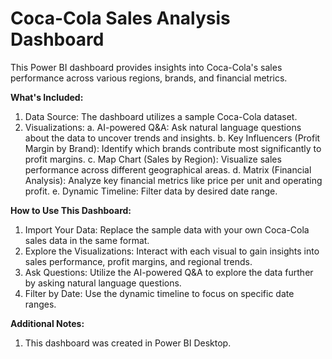 # Coca-Cola Sales Analysis Dashboard
This Power BI dashboard provides insights into Coca-Cola's sales performance across various regions, brands, and financial metrics.

**What's Included:**
1. Data Source: The dashboard utilizes a sample Coca-Cola dataset.
2. Visualizations:
    a. AI-powered Q&A: Ask natural language questions about the data to uncover trends and insights.
    b. Key Influencers (Profit Margin by Brand): Identify which brands contribute most significantly to profit margins.
    c. Map Chart (Sales by Region): Visualize sales performance across different geographical areas.
    d. Matrix (Financial Analysis): Analyze key financial metrics like price per unit and operating profit.
    e. Dynamic Timeline: Filter data by desired date range.
   
**How to Use This Dashboard:**
1. Import Your Data: Replace the sample data with your own Coca-Cola sales data in the same format.
2. Explore the Visualizations: Interact with each visual to gain insights into sales performance, profit margins, and regional trends.
3. Ask Questions: Utilize the AI-powered Q&A to explore the data further by asking natural language questions.
4. Filter by Date: Use the dynamic timeline to focus on specific date ranges.

**Additional Notes:**
1. This dashboard was created in Power BI Desktop.
